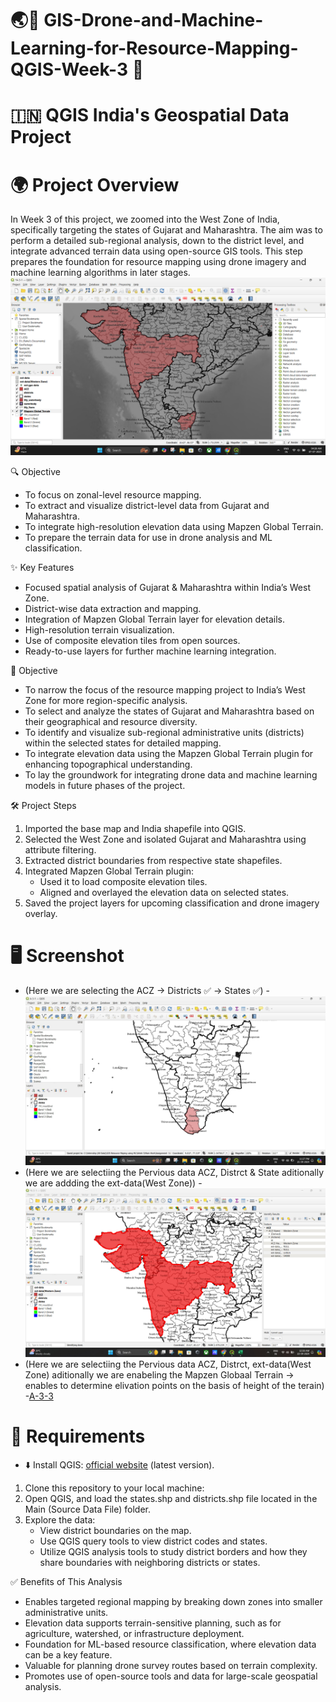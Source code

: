 # 🌏📗 GIS-Drone-and-Machine-Learning-for-Resource-Mapping-QGIS-Week-3 🗾
# 🇮🇳 QGIS India's Geospatial Data Project

# 🌍 Project Overview
In Week 3 of this project, we zoomed into the West Zone of India, specifically targeting the states of Gujarat and Maharashtra. The aim was to perform a detailed sub-regional analysis, down to the district level, and integrate advanced terrain data using open-source GIS tools.
This step prepares the foundation for resource mapping using drone imagery and machine learning algorithms in later stages.
![A-3-3](https://github.com/RBhuiya/GIS-Drone-and-Machine-Learning-for-Resource-Mapping-QGIS-Week-3/blob/3772469c1f05678a83b99644f667a6006e0065d7/Screenshots/A-3-3.png)

🔍 Objective
- To focus on zonal-level resource mapping.
- To extract and visualize district-level data from Gujarat and Maharashtra.
- To integrate high-resolution elevation data using Mapzen Global Terrain.
- To prepare the terrain data for use in drone analysis and ML classification.

✨ Key Features
- Focused spatial analysis of Gujarat & Maharashtra within India’s West Zone.
- District-wise data extraction and mapping.
- Integration of Mapzen Global Terrain layer for elevation details.
- High-resolution terrain visualization.
- Use of composite elevation tiles from open sources.
- Ready-to-use layers for further machine learning integration.

🎯 Objective
- To narrow the focus of the resource mapping project to India’s West Zone for more region-specific analysis.
- To select and analyze the states of Gujarat and Maharashtra based on their geographical and resource diversity.
- To identify and visualize sub-regional administrative units (districts) within the selected states for detailed mapping.
- To integrate elevation data using the Mapzen Global Terrain plugin for enhancing topographical understanding.
- To lay the groundwork for integrating drone data and machine learning models in future phases of the project.

🛠️ Project Steps
1. Imported the base map and India shapefile into QGIS.
2. Selected the West Zone and isolated Gujarat and Maharashtra using attribute filtering.
3. Extracted district boundaries from respective state shapefiles.
4. Integrated Mapzen Global Terrain plugin:
    - Used it to load composite elevation tiles.
    - Aligned and overlayed the elevation data on selected states.
5. Saved the project layers for upcoming classification and drone imagery overlay.

# 🖥️ Screenshot
- (Here we are selecting the ACZ -> Districts ✅ -> States ✅)
    -![A-3-1](https://github.com/RBhuiya/GIS-Drone-and-Machine-Learning-for-Resource-Mapping-QGIS-Week-3/blob/3772469c1f05678a83b99644f667a6006e0065d7/Screenshots/A-3-1.jpg)
- (Here we are selectiing the Pervious data ACZ, Distrct & State aditionally we are addding the ext-data(West Zone))
    -![A-3-2](https://github.com/RBhuiya/GIS-Drone-and-Machine-Learning-for-Resource-Mapping-QGIS-Week-3/blob/3772469c1f05678a83b99644f667a6006e0065d7/Screenshots/A-3-2.jpg.jpeg)
- (Here we are selectiing the Pervious data ACZ, Distrct, ext-data(West Zone) aditionally we are enabeling the Mapzen Globaal Terrain -> enables to determine elivation points on the basis of height of the terain)
    -[A-3-3](https://github.com/RBhuiya/GIS-Drone-and-Machine-Learning-for-Resource-Mapping-QGIS-Week-3/blob/3772469c1f05678a83b99644f667a6006e0065d7/Screenshots/A-3-3.png)

# 📝 Requirements
- ⬇️ Install QGIS: [official website](https://qgis.org/download/) (latest version).
 1.	Clone this repository to your local machine: 
   2.	Open QGIS, and load the states.shp and districts.shp file located in the Main (Source Data File) folder.
   3.	Explore the data:
        - View district boundaries on the map.
        - Use QGIS query tools to view district codes and states.
        - Utilize QGIS analysis tools to study district borders and how they share boundaries with neighboring districts or states.

✅ Benefits of This Analysis
- Enables targeted regional mapping by breaking down zones into smaller administrative units.
- Elevation data supports terrain-sensitive planning, such as for agriculture, watershed, or infrastructure deployment.
- Foundation for ML-based resource classification, where elevation data can be a key feature.
- Valuable for planning drone survey routes based on terrain complexity.
- Promotes use of open-source tools and data for large-scale geospatial analysis.


     
  

